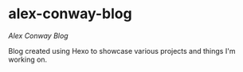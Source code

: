 # alex-conway-blog

*Alex Conway Blog*

Blog created using Hexo to showcase various projects and things I'm working on.
